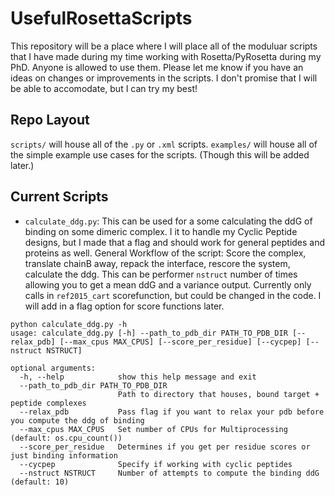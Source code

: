 # UsefulRosettaScripts

This repository will be a place where I will place all of the moduluar scripts that I have made during my time working with Rosetta/PyRosetta during my PhD.
Anyone is allowed to use them. Please let me know if you have an ideas on changes or improvements in the scripts. I don't promise that I will be able to accomodate,
but I can try my best!


## Repo Layout

`scripts/` will house all of the `.py` or `.xml` scripts.
`examples/` will house all of the simple example use cases for the scripts. (Though this will be added later.)


## Current Scripts

- `calculate_ddg.py`: This can be used for a some calculating the ddG of binding on some dimeric complex. I 
it to handle my Cyclic Peptide designs, but I made that a flag and should work for general peptides and proteins as well.
General Workflow of the script: Score the complex, translate chainB away, repack the interface, rescore the system, calculate the ddg.
This can be performer `nstruct` number of times allowing you to get a mean ddG and a variance output.
Currently only calls in `ref2015_cart` scorefunction, but could be changed in the code. I will add in a flag option for score functions later.

```
python calculate_ddg.py -h
usage: calculate_ddg.py [-h] --path_to_pdb_dir PATH_TO_PDB_DIR [--relax_pdb] [--max_cpus MAX_CPUS] [--score_per_residue] [--cycpep] [--nstruct NSTRUCT]

optional arguments:
  -h, --help            show this help message and exit
  --path_to_pdb_dir PATH_TO_PDB_DIR
                        Path to directory that houses, bound target + peptide complexes
  --relax_pdb           Pass flag if you want to relax your pdb before you compute the ddg of binding
  --max_cpus MAX_CPUS   Set number of CPUs for Multiprocessing (default: os.cpu_count())
  --score_per_residue   Determines if you get per residue scores or just binding information
  --cycpep              Specify if working with cyclic peptides
  --nstruct NSTRUCT     Number of attempts to compute the binding ddG (default: 10)
```

